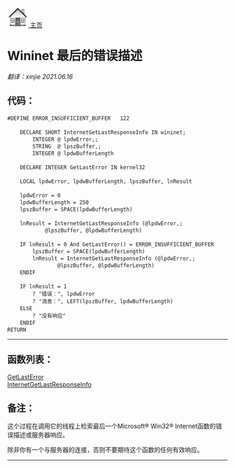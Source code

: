 [<img src="../images/home.png"> 主页 ](https://github.com/VFP9/Win32API)  

# Wininet 最后的错误描述
_翻译：xinjie  2021.06.16_

## 代码：
```foxpro  
#DEFINE ERROR_INSUFFICIENT_BUFFER   122

	DECLARE SHORT InternetGetLastResponseInfo IN wininet;
		INTEGER @ lpdwError,;
		STRING  @ lpszBuffer,;
		INTEGER @ lpdwBufferLength

	DECLARE INTEGER GetLastError IN kernel32

	LOCAL lpdwError, lpdwBufferLength, lpszBuffer, lnResult

	lpdwError = 0
	lpdwBufferLength = 250
	lpszBuffer = SPACE(lpdwBufferLength)
	
	lnResult = InternetGetLastResponseInfo (@lpdwError,;
			@lpszBuffer, @lpdwBufferLength)

	IF lnResult = 0 And GetLastError() = ERROR_INSUFFICIENT_BUFFER
		lpszBuffer = SPACE(lpdwBufferLength)
		lnResult = InternetGetLastResponseInfo (@lpdwError,;
				@lpszBuffer, @lpdwBufferLength)
	ENDIF

	IF lnResult = 1
		? "错误：", lpdwError
		? "消息：", LEFT(lpszBuffer, lpdwBufferLength)
	ELSE
		? "没有响应"
	ENDIF
RETURN  
```  
***  


## 函数列表：
[GetLastError](../libraries/kernel32/GetLastError.md)  
[InternetGetLastResponseInfo](../libraries/wininet/InternetGetLastResponseInfo.md)  

## 备注：
这个过程在调用它的线程上检索最后一个Microsoft&reg; Win32&reg; Internet函数的错误描述或服务器响应。 
  
除非你有一个与服务器的连接，否则不要期待这个函数的任何有效响应。 
  
  
***  

